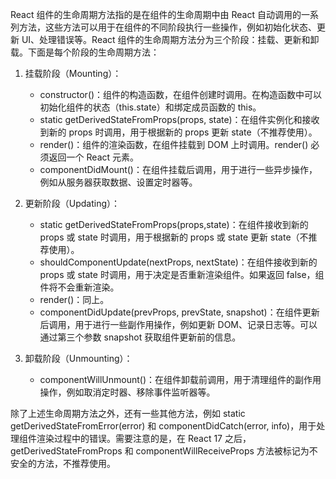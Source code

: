 React 组件的生命周期方法指的是在组件的生命周期中由 React 自动调用的一系列方法，这些方法可以用于在组件的不同阶段执行一些操作，例如初始化状态、更新 UI、处理错误等。React 组件的生命周期方法分为三个阶段：挂载、更新和卸载。下面是每个阶段的生命周期方法：

1. 挂载阶段（Mounting）：
   - constructor()：组件的构造函数，在组件创建时调用。在构造函数中可以初始化组件的状态（this.state）和绑定成员函数的 this。
   - static getDerivedStateFromProps(props, state)：在组件实例化和接收到新的 props 时调用，用于根据新的 props 更新 state（不推荐使用）。
   - render()：组件的渲染函数，在组件挂载到 DOM 上时调用。render() 必须返回一个 React 元素。
   - componentDidMount()：在组件挂载后调用，用于进行一些异步操作，例如从服务器获取数据、设置定时器等。

2. 更新阶段（Updating）：
   - static getDerivedStateFromProps(props,state)：在组件接收到新的 props 或 state 时调用，用于根据新的 props 或 state 更新 state（不推荐使用）。
   - shouldComponentUpdate(nextProps, nextState)：在组件接收到新的 props 或 state 时调用，用于决定是否重新渲染组件。如果返回 false，组件将不会重新渲染。
   - render()：同上。
   - componentDidUpdate(prevProps, prevState, snapshot)：在组件更新后调用，用于进行一些副作用操作，例如更新 DOM、记录日志等。可以通过第三个参数 snapshot 获取组件更新前的信息。

3. 卸载阶段（Unmounting）：
   - componentWillUnmount()：在组件卸载前调用，用于清理组件的副作用操作，例如取消定时器、移除事件监听器等。

除了上述生命周期方法之外，还有一些其他方法，例如 static getDerivedStateFromError(error) 和 componentDidCatch(error, info)，用于处理组件渲染过程中的错误。需要注意的是，在 React 17 之后，getDerivedStateFromProps 和 componentWillReceiveProps 方法被标记为不安全的方法，不推荐使用。